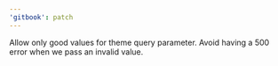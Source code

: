 ```yaml
---
'gitbook': patch
---
```


Allow only good values for theme query parameter. Avoid having a 500 error when we pass an invalid value.
